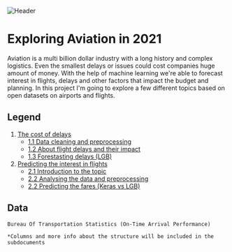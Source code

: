 ![Header](https://i.imgur.com/NSzANCL.png)
# Exploring Aviation in 2021
Aviation is a multi billion dollar industry with a long history and complex logistics. Even the smallest delays or issues could cost companies huge amount of money. With the help of machine learning we're able to forecast interest in flights, delays and other factors that impact the budget and planning. In this project I'm going to explore a few different topics based on open datasets on airports and flights.

## Legend
1. [The cost of delays](docs/eda.md)
	- [1.1 Data cleaning and preprocessing](docs/)
	- [1.2 About flight delays and their impact](docs/)
	- [1.3 Forestasting delays (LGB)](docs/)
2. [Predicting the interest in flights](docs/eda.md)
	- [2.1 Introduction to the topic](docs/)
	- [2.2 Analysing the data and preprocessing](docs/)
	- [2.2 Predicting the fares (Keras vs LGB)](docs/)

## Data
```
Bureau Of Transportation Statistics (On-Time Arrival Performance)

*Columns and more info about the structure will be included in the subdocuments
```
